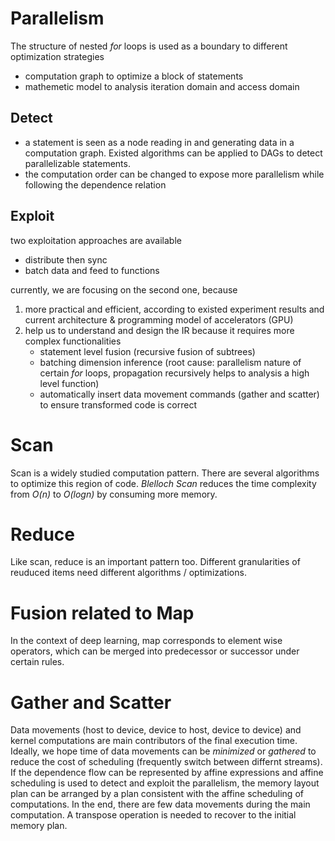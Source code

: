 # Parallelism

The structure of nested *for* loops is used as a boundary to different optimization strategies
- computation graph to optimize a block of statements
- mathemetic model to analysis iteration domain and access domain

## Detect

- a statement is seen as a node reading in and generating data in a computation graph. Existed algorithms can be applied to DAGs to detect parallelizable statements.
- the computation order can be changed to expose more parallelism while following the dependence relation

## Exploit

two exploitation approaches are available
- distribute then sync
- batch data and feed to functions

currently, we are focusing on the second one, because
1. more practical and efficient, according to existed experiment results and current architecture & programming model of accelerators (GPU)
2. help us to understand and design the IR because it requires more complex functionalities
    - statement level fusion (recursive fusion of subtrees)
    - batching dimension inference (root cause: parallelism nature of certain *for* loops, propagation recursively helps to analysis a high level function)
    - automatically insert data movement commands (gather and scatter) to ensure transformed code is correct

# Scan

Scan is a widely studied computation pattern. There are several algorithms to optimize this region of code. *Blelloch Scan* reduces the time complexity from *O(n)* to *O(logn)* by consuming more memory.

# Reduce
Like scan, reduce is an important pattern too. Different granularities of reuduced items need different algorithms / optimizations.

# Fusion related to Map
In the context of deep learning, map corresponds to element wise operators, which can be merged into predecessor or successor under certain rules.

# Gather and Scatter

Data movements (host to device, device to host, device to device) and kernel computations are main contributors of the final execution time. Ideally, we hope time of data movements can be *minimized* or *gathered* to reduce the cost of scheduling (frequently switch between differnt streams).
If the dependence flow can be represented by affine expressions and affine scheduling is used to detect and exploit the parallelism, the memory layout plan can be arranged by a plan consistent with the affine scheduling of computations.
In the end, there are few data movements during the main computation. A transpose operation is needed to recover to the initial memory plan. 
